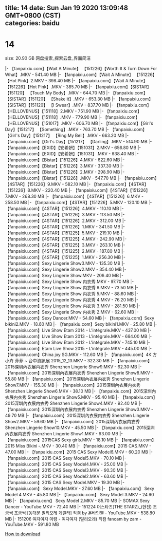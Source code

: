 
title: 14
date: Sun Jan 19 2020 13:09:48 GMT+0800 (CST)    
categories: baidu
---

# 14
size: 20.90 GB
 网盘搜索_探索云盘_界面简洁
 
|- 【fanpaixiu.com】【Wait A Minute】 【151226】【Worth It & Turn Down For What】.MKV - 541.40 MB
|- 【fanpaixiu.com】【Wait A Minute】 【151226】【Hot Pink】2.MKV - 398.40 MB
|- 【fanpaixiu.com】【Wait A Minute】 【151226】【Hot Pink】.MKV - 385.70 MB
|- 【fanpaixiu.com】【SISTAR】【151120】 【Touch My Body】.MKV - 644.70 MB
|- 【fanpaixiu.com】【SISTAR】【151120】 【Shake it】.MKV - 653.30 MB
|- 【fanpaixiu.com】【SISTAR】【151120】 【I Swear】.MKV - 837.70 MB
|- 【fanpaixiu.com】【HELLOVENUS】【151118】2.MKV - 751.90 MB
|- 【fanpaixiu.com】【HELLOVENUS】【151118】.MKV - 779.90 MB
|- 【fanpaixiu.com】【HELLOVENUS】【151017】.MKV - 606.70 MB
|- 【fanpaixiu.com】【Girl's Day】【151217】 【Something】.MKV - 763.70 MB
|- 【fanpaixiu.com】【Girl's Day】【151217】 【Ring My Bell】.MKV - 663.20 MB
|- 【fanpaixiu.com】【Girl's Day】【151217】 【Darling】.MKV - 514.90 MB
|- 【fanpaixiu.com】【EXID】【安希妍】【151031】2.MKV - 656.80 MB
|- 【fanpaixiu.com】【EXID】【安希妍】【151031】.MKV - 638.40 MB
|- 【fanpaixiu.com】【Bistar】【151226】4.MKV - 622.60 MB
|- 【fanpaixiu.com】【Bistar】【151226】3.MKV - 337.30 MB
|- 【fanpaixiu.com】【Bistar】【151226】2.MKV - 298.90 MB
|- 【fanpaixiu.com】【Bistar】【151226】.MKV - 547.70 MB
|- 【fanpaixiu.com】【4STAR】【151226】9.MKV - 582.10 MB
|- 【fanpaixiu.com】【4STAR】【151226】8.MKV - 220.40 MB
|- 【fanpaixiu.com】【4STAR】【151226】7.MKV - 268.30 MB
|- 【fanpaixiu.com】【4STAR】【151226】6.MKV - 258.50 MB
|- 【fanpaixiu.com】【4STAR】【151226】5.MKV - 120.10 MB
|- 【fanpaixiu.com】【4STAR】【151226】4.MKV - 110.10 MB
|- 【fanpaixiu.com】【4STAR】【151226】3.MKV - 113.50 MB
|- 【fanpaixiu.com】【4STAR】【151226】2.MKV - 312.00 MB
|- 【fanpaixiu.com】【4STAR】【151226】1.MKV - 341.50 MB
|- 【fanpaixiu.com】【4STAR】【151225】5.MKV - 219.10 MB
|- 【fanpaixiu.com】【4STAR】【151225】4.MKV - 242.90 MB
|- 【fanpaixiu.com】【4STAR】【151225】3.MKV - 263.10 MB
|- 【fanpaixiu.com】【4STAR】【151225】2.MKV - 187.80 MB
|- 【fanpaixiu.com】【4STAR】【151225】1.MKV - 256.30 MB
|- 【fanpaixiu.com】Sexy Lingerie Show3.MKV - 135.30 MB
|- 【fanpaixiu.com】Sexy Lingerie Show2.MKV - 354.40 MB
|- 【fanpaixiu.com】Sexy Lingerie Show.MKV - 209.40 MB
|- 【fanpaixiu.com】Sexy Lingerie Show 内衣秀.MKV - 97.70 MB
|- 【fanpaixiu.com】Sexy Lingerie Show 内衣秀 6.MKV - 73.50 MB
|- 【fanpaixiu.com】Sexy Lingerie Show 内衣秀 5.MKV - 88.60 MB
|- 【fanpaixiu.com】Sexy Lingerie Show 内衣秀 4.MKV - 76.20 MB
|- 【fanpaixiu.com】Sexy Lingerie Show 内衣秀 3.MKV - 281.50 MB
|- 【fanpaixiu.com】Sexy Lingerie Show 内衣秀 2.MKV - 62.60 MB
|- 【fanpaixiu.com】Sexy Dancer.MKV - 54.60 MB
|- 【fanpaixiu.com】Sexy bikini2.MKV - 18.60 MB
|- 【fanpaixiu.com】Sexy bikini1.MKV - 25.80 MB
|- 【fanpaixiu.com】Live Show Etam 2014 - L'intégrale.MKV - 437.00 MB
|- 【fanpaixiu.com】Live Show Etam 2013 - L'intégrale.MKV - 664.00 MB
|- 【fanpaixiu.com】Live Show Etam 2012 - L'intégrale.MKV - 745.10 MB
|- 【fanpaixiu.com】Etam Live Show 2015 - L'intégrale.MKV - 445.00 MB
|- 【fanpaixiu.com】China joy SG.MKV - 112.60 MB
|- 【fanpaixiu.com】4K 方小卉 菲菲 ~ 台中資訊展 2015_12_13.MKV - 322.30 MB
|- 【fanpaixiu.com】2015深圳內衣展内衣秀 Shenzhen Lingerie Show9.MKV - 62.30 MB
|- 【fanpaixiu.com】2015深圳內衣展内衣秀 Shenzhen Lingerie Show8.MKV - 55.80 MB
|- 【fanpaixiu.com】2015深圳內衣展内衣秀 Shenzhen Lingerie Show7.MKV - 155.30 MB
|- 【fanpaixiu.com】2015深圳內衣展内衣秀 Shenzhen Lingerie Show6.MKV - 38.10 MB
|- 【fanpaixiu.com】2015深圳內衣展内衣秀 Shenzhen Lingerie Show5.MKV - 95.40 MB
|- 【fanpaixiu.com】2015深圳內衣展内衣秀 Shenzhen Lingerie Show4.MKV - 92.40 MB
|- 【fanpaixiu.com】2015深圳內衣展内衣秀 Shenzhen Lingerie Show3.MKV - 49.70 MB
|- 【fanpaixiu.com】2015深圳內衣展内衣秀 Shenzhen Lingerie Show2.MKV - 59.60 MB
|- 【fanpaixiu.com】2015深圳內衣展内衣秀 Shenzhen Lingerie Show10.MKV - 45.50 MB
|- 【fanpaixiu.com】2015深圳內衣展内衣秀 Shenzhen Lingerie Show1.MKV - 93.00 MB
|- 【fanpaixiu.com】2015CAS Sexy girls.MKV - 18.10 MB
|- 【fanpaixiu.com】2015 Miss Bikini -.MKV - 30.40 MB
|- 【fanpaixiu.com】2015 CAS.MKV - 47.00 MB
|- 【fanpaixiu.com】2015 CAS Sexy Model6.MKV - 60.20 MB
|- 【fanpaixiu.com】2015 CAS Sexy Model5.MKV - 70.10 MB
|- 【fanpaixiu.com】2015 CAS Sexy Model4.MKV - 25.00 MB
|- 【fanpaixiu.com】2015 CAS Sexy Model3.MKV - 90.30 MB
|- 【fanpaixiu.com】2015 CAS Sexy Model2.MKV - 63.60 MB
|- 【fanpaixiu.com】2015 CAS Sexy Model.MKV - 19.30 MB
|- 【fanpaixiu.com】 Sexy Model.MKV - 27.60 MB
|- 【fanpaixiu.com】 Sexy Model 4.MKV - 45.80 MB
|- 【fanpaixiu.com】 Sexy Model 3.MKV - 24.60 MB
|- 【fanpaixiu.com】 Sexy Model 2.MKV - 85.70 MB
|- SOMAX Sexy Dancer - YouTube.MKV - 72.40 MB
|- 151224 더스타즈(THE STARZ)_(현진) 조금씩 조금씩 [동대문 밀리오레 게릴라] 직캠 by 욘바인첼 - YouTube.MKV - 538.80 MB
|- 151206 여자여자 아령 - 여자여자 (밀리오레) 직캠 fancam by zam - YouTube.MKV - 591.80 MB

[How to download](https://bpcam.bemobtrk.com/go/2ceec3aa-1ca2-46d6-b9ff-aaa5c184517c?jno=106)